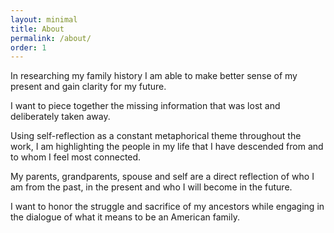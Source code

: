```yaml
---
layout: minimal
title: About
permalink: /about/
order: 1
---
```


In researching my family history I am able to make better sense of my present and gain clarity for my future. 

I want to piece together the missing information that was lost and deliberately taken away. 

Using self-reflection as a constant metaphorical theme throughout the work, I am highlighting the people in my life that I have descended from and to whom I feel most connected. 

My parents, grandparents, spouse and self are a direct reflection of who I am from the past, in the present and who I will become in the future. 

I want to honor the struggle and sacrifice of my ancestors while engaging in the dialogue of what it means to be an American family.
